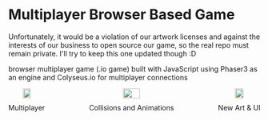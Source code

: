 # Multiplayer Browser Based Game

Unfortunately, it would be a violation of our artwork licenses and against the interests of our business to open source our game, so the real repo must remain private.  I'll try to keep this one updated though :D

browser multiplayer game (.io game) built with JavaScript using Phaser3 as an engine and Colyseus.io for multiplayer connections

<div align="center">
  <div style="display:flex;justify-content:space-between;align-items:center;">
    <div style="text-align:center;">
      <img src="https://cdn.discordapp.com/attachments/615036295932280834/1069658460318355458/multiplayer.gif" style="width:45%;height:auto;">
      <p style="margin-top:10px;">Multiplayer</p>
    </div>
    <div style="text-align:center;">
      <img src="https://cdn.discordapp.com/attachments/615036295932280834/1069658459907305602/collisions.gif" style="width:45%;height:auto;">
      <p style="margin-top:10px;">Collisions and Animations</p>
    </div>
        <div style="text-align:center;">
      <img src="https://media.discordapp.net/attachments/1023710494416195686/1105330978928463932/bbmg.png?width=1680&height=920" style="width:45%;height:auto;">
      <p style="margin-top:10px;">New Art & UI</p>
    </div>
  </div>
  
  
</div>
